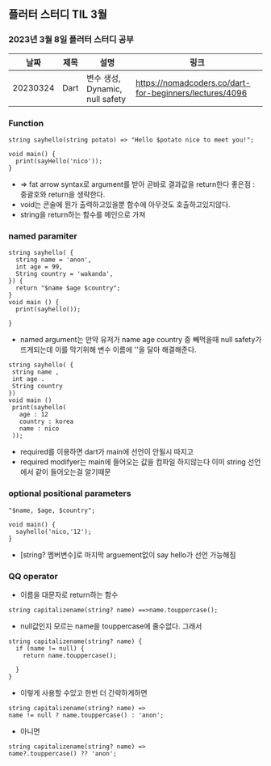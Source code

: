 ## 플러터 스터디 TIL 3월 

###  2023년 3월 8일 플러터 스터디 공부 
| 날짜       | 제목               | 설명                                | 링크                                                                             |
| ---------- | ------------------ | ----------------------------------- | -------------------------------------------------------------------------------- |
| 20230324 | Dart  |  변수 생성, Dynamic, null safety | https://nomadcoders.co/dart-for-beginners/lectures/4096 |   |

### Function

``` 
string sayhello(string potato) => "Hello $potato nice to meet you!";

void main() {
  print(sayHello('nico'));
}

```
* => fat arrow syntax로 argument를 받아 곧바로 결과값을 return한다 좋은점 : 중괄호와 return을 생략한다.
* void는 콘술에 뭔가 출력하고있을뿐 함수에 아무것도 호출하고있지않다. 
* string을 return하는 함수를 메인으로 가져

### named paramiter

```
string sayhello( {
  string name = 'anon',
  int age = 99,
  String country = 'wakanda',
}) {
  return "$name $age $country";
}
void main () {
  print(sayhello());

}
```
* named argument는 만약 유저가 name age country 중 빼먹을때 null safety가 뜨게되는데 이를 막기위해 변수 이름에 ''을 달아 해결해준다.
 
 ``` 
 string sayhello( {
  string name ,
  int age .
  String country 
}) 
 void main () 
  print(sayhello(
    age : 12
    country : korea
    name : nico
  ));

``` 
* required를 이용하면 dart가 main에 선언이 안될시 따지고
* required modifyer는 main에 들어오는 값을 컴파일 하지않는다 이미 string 선언에서 같이 들어오는걸 알기때문

### optional positional parameters 

``` string sayhello (string name, int age,[string?  country],) =>
"$name, $age, $country";

void main() {
  sayhello('nico,'12');
}
```
* [string? 멤버변수]로 마지막 arguement없이 say hello가 선언 가능해짐

### QQ operator

* 이름을 대문자로 return하는 함수
``` 
string capitalizename(string? name) ==>name.touppercase();  

```
* null값인지 모르는 name을 touppercase에 줄수없다. 그래서
``` 
string capitalizename(string? name) {
  if (name != null) {
    return name.touppercase();

  }
}
```
* 이렇게 사용할 수있고 한번 더 간략하게하면
```
string capitalizename(string? name) => 
name != null ? name.touppercase() : 'anon';
```
* 아니면 
```
string capitalizename(string? name) => 
name?.touppercase() ?? 'anon';
 